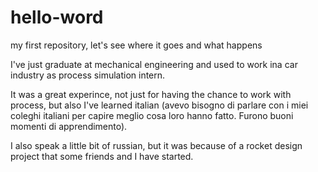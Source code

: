 # hello-word
my first repository, let's see where it goes and what happens

I've just graduate at mechanical engineering and used to work ina car industry as process simulation intern.


It was a great experince, not just for having the chance to work with process, but also I've learned italian (avevo bisogno di parlare con i miei coleghi italiani per capire meglio cosa loro hanno fatto. Furono buoni momenti di apprendimento).

I also speak a little bit of russian, but it was because of a rocket design project that some friends and I have started.

